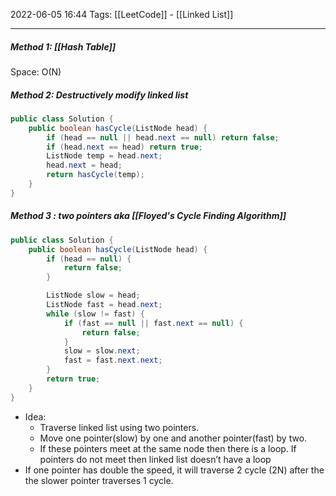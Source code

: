 2022-06-05 16:44
Tags: [[LeetCode]] - [[Linked List]]
- - - - - - - - - - - - - - - - - - - - - - - - - - - - -   
##### Method 1: [[Hash Table]]
Space: O(N)

##### Method 2: Destructively modify linked list
```Java
public class Solution {
    public boolean hasCycle(ListNode head) {
        if (head == null || head.next == null) return false;
        if (head.next == head) return true;
        ListNode temp = head.next;
        head.next = head;
        return hasCycle(temp);
    }
}
```

##### Method 3 : two pointers aka [[Floyed's Cycle Finding Algorithm]]
```Java
public class Solution {
    public boolean hasCycle(ListNode head) {
        if (head == null) {
            return false;
        }

        ListNode slow = head;
        ListNode fast = head.next;
        while (slow != fast) {
            if (fast == null || fast.next == null) {
                return false;
            }
            slow = slow.next;
            fast = fast.next.next;
        }
        return true;
    }
}
```

+ Idea: 
	+ Traverse linked list using two pointers.
	+ Move one pointer(slow) by one and another pointer(fast) by two.
	+ If these pointers meet at the same node then there is a loop. If pointers do not meet then linked list doesn’t have a loop
+ If one pointer has double the speed, it will traverse 2 cycle (2N) after the the slower pointer traverses 1 cycle.

